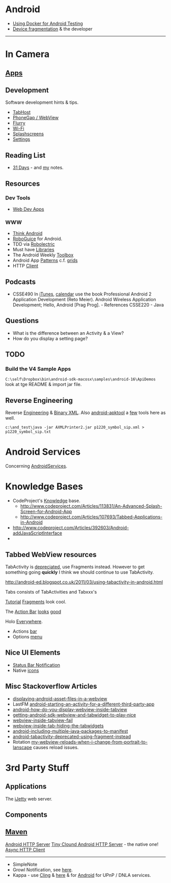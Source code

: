 # Android

 * [Using Docker for Android Testing](./docker.android.md)
 * [Device fragmentation](./android.fragmentation.md) & the developer

----

# In Camera

## [Apps](./android_apps.md)

## Development

Software development hints & tips.

* [TabHost](android_tabhost.markdown)
* [PhoneGap / WebView](android_webview_phonegap.markdown)
* [Flurry](android_flurry.markdown)
* [Wi-Fi](android_wifi.markdown)
* [Splashscreens](android_splashscreen.markdown)
* [Settings](android_settings.markdown)

## Reading List

* [31 Days](http://chrisrisner.com/31-Days-of-Android) - and [my](android_31_days_notes.markdown) notes.

## Resources

### Dev Tools

 * [Web Dev Apps](http://www.sitepoint.com/free-android-web-development-apps/)

### WWW

* [Think Android](http://thinkandroid.wordpress.com)
* [RoboGuice](http://code.google.com/p/roboguice/) for Android.
* TDD via [Robolectric](http://pivotal.github.com/robolectric/)
* Must have [Libraries](https://www.virag.si/2012/06/must-have-libraries-in-modern-android-developer-toolbox/)
* The Android Weekly [Toolbox](http://androidweekly.net/toolbox)
* Android App [Patterns](http://www.android-app-patterns.com/) c.f. [grids](http://www.android-app-patterns.com/category/grid)
* HTTP [Client](http://turbomanage.wordpress.com/category/android/)

## Podcasts

* CSSE490 In [iTunes](http://itunes.apple.com/gb/podcast/csse490-android-development/id409819366), [calendar](https://docs.google.com/document/edit?id=1BVrqUPsvlq8Ww-HhVD3g1OVc32M6E7xDk3vLP3wJbAo&pli=1) use the book Professional Android 2 Application Development (Reto Meier). Android Wireless Application Development; Hello, Android [Prag Prog]. - References CSSE220 - Java

## Questions

* What is the difference between an Activity & a View?
* How do you display a setting page?

## TODO

### Build the V4 Sample Apps

`C:\self\Dropbox\bin\android-sdk-macosx\samples\android-16\ApiDemos` look at tge README & import jar file.

## Reverse Engineering

Reverse [Engineering](http://code.google.com/p/androguard/) & [Binary XML](http://androguard.blogspot.com/2011/03/androids-binary-xml.html).
Also [android-apktool](http://code.google.com/p/android-apktool/)
a [few](http://code.google.com/p/android-random/) tools here as well.

`c:\and_test\java -jar AXMLPrinter2.jar p1220_symbol_sip.xml > p1220_symbol_sip.txt`

# Android Services

Concerning [AndroidServices](http://www.vogella.com/articles/AndroidServices/article.html).

# Knowledge Bases

* CodeProject's [Knowledge](http://www.codeproject.com/KB/android/) base.
  * http://www.codeproject.com/Articles/113831/An-Advanced-Splash-Screen-for-Android-App
  * http://www.codeproject.com/Articles/107693/Tabbed-Applications-in-Android 
 * http://www.codeproject.com/Articles/392603/Android-addJavaScriptInterface
 * 

## Tabbed WebView resources

TabActivity is [depreciated](http://developer.android.com/reference/android/app/TabActivity.html), use Fragments instead.
However to get something going **quickly** I think we should continue to use TabActivity.

http://android-ed.blogspot.co.uk/2011/03/using-tabactivity-in-android.html


Tabs consists of TabActivities and Tabxxx's

[Tutorial](http://www.codeproject.com/Articles/107693/Tabbed-Applications-in-Android)
[Fragments](http://developer.android.com/reference/android/app/Fragment.html) look cool.


The [Action Bar](http://www.androidpatterns.com/uap_pattern/action-bar) [looks](https://github.com/johannilsson/android-actionbar) [good](http://developer.android.com/tools/samples/index.html)

Holo [Everywhere](http://android-developers.blogspot.co.uk/2012/01/holo-everywhere.html).


* Actions [bar](http://developer.android.com/guide/topics/ui/actionbar.html)
* Options [menu](http://developer.android.com/guide/topics/ui/menus.html#options-menu)

## Nice UI Elements

* [Status Bar Notification](http://android-coding.blogspot.co.uk/2010/12/status-bar-notification.html)
* Native [icons](http://www.yay.se/resources/android-native-icons)

## Misc Stackoverflow Articles

* [displaying-android-asset-files-in-a-webview](http://stackoverflow.com/questions/5320288/)
* LastFM [android-starting-an-activity-for-a-different-third-party-app](http://stackoverflow.com/questions/3518407/)
* [android-how-do-you-display-webview-inside-tabview](http://stackoverflow.com/questions/4160199/)
* [getting-android-sdk-webview-and-tabwidget-to-play-nice](http://stackoverflow.com/questions/1433880/)
* [webview-inside-tabview-fail](http://stackoverflow.com/questions/3591189/)
* [webview-inside-tab-hiding-the-tabwidgets](http://stackoverflow.com/questions/2717750/)
* [android-including-multiple-java-packages-to-manifest](http://stackoverflow.com/questions/3935443/)
* [android-tabactivity-deprecated-using-fragment-instead](http://stackoverflow.com/questions/9062611/)
* Rotation [my-webview-reloads-when-i-change-from-portrait-to-lanscape](http://stackoverflow.com/questions/5628924/) causes reload issues.

# 3rd Party Stuff

## Applications

The [iJetty](http://code.google.com/p/i-jetty/downloads/list) web server.

## Components

## [Maven](http://blog.stylingandroid.com/archives/1067#)

[Android HTTP Server](http://code.google.com/p/android-http-server/)
[Tiny Clound Android HTTP Server](http://www.ibm.com/developerworks/opensource/library/os-tinycloud/index.html) - the native one!
[Async HTTP Client](http://loopj.com/android-async-http/)

----


+ SimpleNote
+ Growl Notification, see [here](http://growl.info/documentation/developer/).
+ Kappa - use [Cling](http://teleal.org/weblog/) & [here](http://teleal.org/projects/cling/) 
& for [Android](http://teleal.org/projects/cling/core/manual/cling-core-manual.html#chapter.Android) for UPnP / DNLA services.


